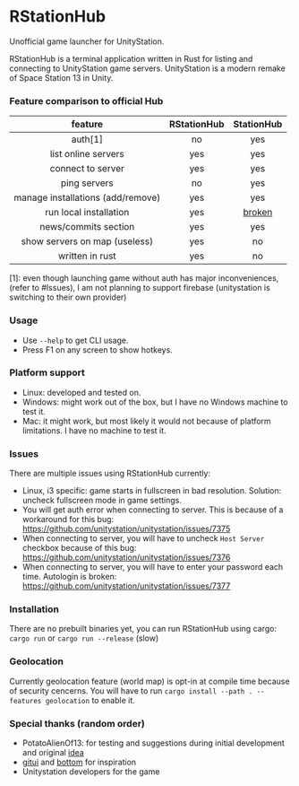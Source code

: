 # RStationHub
Unofficial game launcher for UnityStation.

RStationHub is a terminal application written in Rust for listing and connecting to UnityStation game servers.
UnityStation is a modern remake of Space Station 13 in Unity.

### Feature comparison to official Hub
| feature | RStationHub | StationHub |
|:---:|:---:|:---:|
| auth[1] | no | yes |
| list online servers | yes | yes |
| connect to server | yes | yes |
| ping servers | no | yes |
| manage installations (add/remove) | yes | yes |
| run local installation | yes | [broken](https://github.com/unitystation/stationhub/issues/128) |
| news/commits section | yes | yes |
| show servers on map (useless) | yes | no |
| written in rust | yes | no |

[1]: even though launching game without auth has major inconveniences, (refer to #Issues), I am not planning to support firebase (unitystation is switching to their own provider) 

### Usage
- Use `--help` to get CLI usage.
- Press F1 on any screen to show hotkeys.

### Platform support
- Linux: developed and tested on.
- Windows: might work out of the box, but I have no Windows machine to test it.
- Mac: it might work, but most likely it would not because of platform limitations. I have no machine to test it.

### Issues
There are multiple issues using RStationHub currently:
- Linux, i3 specific: game starts in fullscreen in bad resolution. Solution: uncheck fullscreen mode in game settings.
- You will get auth error when connecting to server. This is because of a workaround for this bug: https://github.com/unitystation/unitystation/issues/7375
- When connecting to server, you will have to uncheck `Host Server` checkbox because of this bug: https://github.com/unitystation/unitystation/issues/7376
- When connecting to server, you will have to enter your password each time. Autologin is broken: https://github.com/unitystation/unitystation/issues/7377

### Installation
There are no prebuilt binaries yet, you can run RStationHub using cargo:
`cargo run` or `cargo run --release` (slow)

### Geolocation
Currently geolocation feature (world map) is opt-in at compile time because of security cencerns.
You will have to run `cargo install --path . --features geolocation` to enable it.

### Special thanks (random order)
- PotatoAlienOf13: for testing and suggestions during initial development and original [idea](https://github.com/PotatoAlienOf13/not-station-hub)
- [gitui](https://github.com/extrawurst/gitui) and [bottom](https://github.com/ClementTsang/bottom) for inspiration
- Unitystation developers for the game
